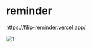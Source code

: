 # reminder

https://filip-reminder.vercel.app/

![1](https://user-images.githubusercontent.com/114927397/236454865-239bf796-9c7e-4251-ae6d-8bef9c98a664.jpg)
